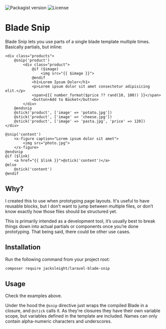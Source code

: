 ![Packagist version](https://flat.badgen.net/packagist/v/jacksleight/laravel-blade-snip)
![License](https://flat.badgen.net/github/license/jacksleight/laravel-blade-snip)

# Blade Snip

Blade Snip lets you use parts of a single blade template multiple times. Basically partials, but inline:

```blade
<div class="products">
    @snip('product')
        <div class="product">
            @if ($image)
                <img src="{{ $image }}">
            @endif
            <h1>Lorem Ipsum Dolor</h1>
            <p>Lorem ipsum dolor sit amet consectetur adipisicing elit.</p>
            <span>£{{ number_format($price ?? rand(10, 100)) }}</span>
            <button>Add to Basket</button>
        </div>
    @endsnip
    @stick('product', ['image' => 'potato.jpg'])
    @stick('product', ['image' => 'cheese.jpg'])
    @stick('product', ['image' => 'pasta.jpg', 'price' => 120])
</div>
```

```blade
@snip('content')
    <x-figure caption="Lorem ipsum dolor sit amet">
        <img src="photo.jpg">
    </x-figure>
@endsnip
@if ($link)
    <a href="{{ $link }}">@stick('content')</a>
@else
    @stick('content')
@endif
```

## Why?

I created this to use when prototyping page layouts. It's useful to have reusable blocks, but I don’t want to jump between multiple files, or don’t know exactly how those files should be structured yet.

This is primarily intended as a development tool, it’s usually best to break things down into actual partials or components once you’re done prototyping. That being said, there could be other use cases.

## Installation

Run the following command from your project root:

```bash
composer require jacksleight/laravel-blade-snip
```

## Usage

Check the examples above.

Under the hood the `@snip` directive just wraps the compiled Blade in a closure, and `@stick` calls it. As they're closures they have their own variable scope, but variables defined in the template are included. Names can only contain alpha-numeric characters and underscores.

